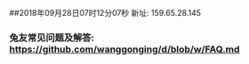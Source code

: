 ##2018年09月28日07时12分07秒 新址: 159.65.28.145
### 兔友常见问题及解答: https://github.com/wanggonging/d/blob/w/FAQ.md
